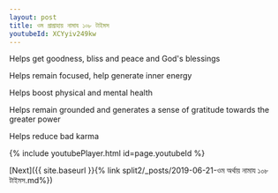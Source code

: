 ```yaml
---
layout: post
title: ওম প্রাগ্রাহায় নামায ১০৮ টাইমস
youtubeId: XCYyiv249kw
---
```

 
 
Helps get goodness, bliss and peace and God's blessings
 
Helps remain focused, help generate inner energy 
 
Helps boost physical and mental health 
 
Helps remain grounded and generates a sense of gratitude towards the greater power 
 
Helps reduce bad karma
 
 
 
 


{% include youtubePlayer.html id=page.youtubeId %}
 
[Next]({{ site.baseurl }}{% link  split2/_posts/2019-06-21-ওম অর্থায় নামায ১০৮ টাইমস.md%})
 
